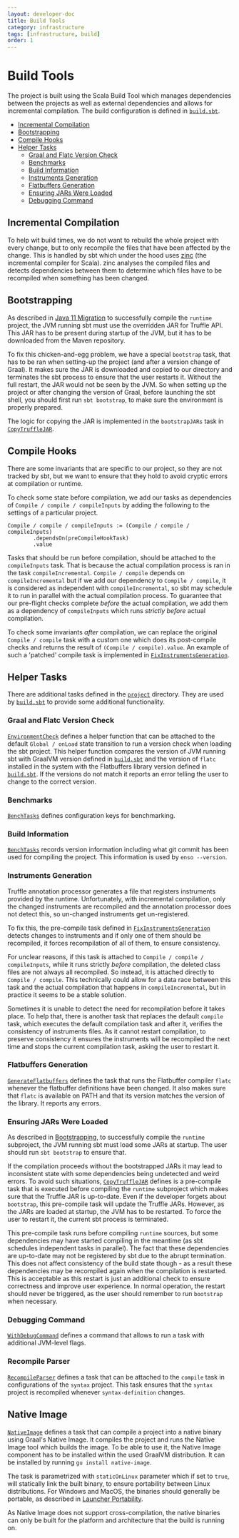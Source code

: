 ```yaml
---
layout: developer-doc
title: Build Tools
category: infrastructure
tags: [infrastructure, build]
order: 1
---
```


# Build Tools
The project is built using the Scala Build Tool which manages dependencies
between the projects as well as external dependencies and allows for incremental
compilation. The build configuration is defined in
[`build.sbt`](../../build.sbt).

<!-- MarkdownTOC levels="2,3" autolink="true" -->

- [Incremental Compilation](#incremental-compilation)
- [Bootstrapping](#bootstrapping)
- [Compile Hooks](#compile-hooks)
- [Helper Tasks](#helper-tasks)
  - [Graal and Flatc Version Check](#graal-and-flatc-version-check)
  - [Benchmarks](#benchmarks)
  - [Build Information](#build-information)
  - [Instruments Generation](#instruments-generation)
  - [Flatbuffers Generation](#flatbuffers-generation)
  - [Ensuring JARs Were Loaded](#ensuring-jars-were-loaded)
  - [Debugging Command](#debugging-command)

<!-- /MarkdownTOC -->

## Incremental Compilation
To help wit build times, we do not want to rebuild the whole project with every
change, but to only recompile the files that have been affected by the change.
This is handled by sbt which under the hood uses
[zinc](https://github.com/sbt/zinc) (the incremental compiler for Scala). zinc
analyses the compiled files and detects dependencies between them to determine
which files have to be recompiled when something has been changed.

## Bootstrapping
As described in [Java 11 Migration](./java-11.md#illegalaccesserror) to
successfully compile the `runtime` project, the JVM running sbt must use the
overridden JAR for Truffle API. This JAR has to be present during startup of the
JVM, but it has to be downloaded from the Maven repository.

To fix this chicken-and-egg problem, we have a special `bootstrap` task, that
has to be ran when setting-up the project (and after a version change of Graal).
It makes sure the JAR is downloaded and copied to our directory and terminates
the sbt process to ensure that the user restarts it. Without the full restart,
the JAR would not be seen by the JVM. So when setting up the project or after
changing the version of Graal, before launching the sbt shell, you should first
run `sbt bootstrap`, to make sure the environment is properly prepared.

The logic for copying the JAR is implemented in the `bootstrapJARs` task in
[`CopyTruffleJAR`](../../project/CopyTruffleJAR.scala).

## Compile Hooks
There are some invariants that are specific to our project, so they are not
tracked by sbt, but we want to ensure that they hold to avoid cryptic errors at
compilation or runtime.

To check some state before compilation, we add our tasks as dependencies of
`Compile / compile / compileInputs` by adding the following to the settings of a
particular project.

```
Compile / compile / compileInputs := (Compile / compile / compileInputs)
        .dependsOn(preCompileHookTask)
        .value
```

Tasks that should be run before compilation, should be attached to the
`compileInputs` task. That is because the actual compilation process is ran in
the task `compileIncremental`. `Compile / compile` depends on
`compileIncremental` but if we add our dependency to `Compile / compile`, it is
considered as independent with `compileIncremental`, so sbt may schedule it to
run in parallel with the actual compilation process. To guarantee that our
pre-flight checks complete *before* the actual compilation, we add them as a
dependency of `compileInputs` which runs *strictly before* actual compilation.

To check some invariants *after* compilation, we can replace the original
`Compile / compile` task with a custom one which does its post-compile checks
and returns the result of `(Compile / compile).value`. An example of such a
'patched' compile task is implemented in
[`FixInstrumentsGeneration`](../../project/FixInstrumentsGeneration.scala).

## Helper Tasks
There are additional tasks defined in the [`project`](../../project) directory.
They are used by [`build.sbt`](../../build.sbt) to provide some additional
functionality.

### Graal and Flatc Version Check
[`EnvironmentCheck`](../../project/EnvironmentCheck.scala) defines a helper
function that can be attached to the default `Global / onLoad` state transition
to run a version check when loading the sbt project. This helper function
compares the version of JVM running sbt with GraalVM version defined in
[`build.sbt`](../../build.sbt) and the version of `flatc` installed in the
system with the Flatbuffers library version defined in
[`build.sbt`](../../build.sbt). If the versions do not match it reports an error
telling the user to change to the correct version.

### Benchmarks
[`BenchTasks`](../../project/BenchTasks.scala) defines configuration keys for
benchmarking.

### Build Information
[`BenchTasks`](../../project/BuildInfo.scala) records version information
including what git commit has been used for compiling the project. This
information is used by `enso --version`.

### Instruments Generation
Truffle annotation processor generates a file that registers instruments
provided by the runtime. Unfortunately, with incremental compilation, only the
changed instruments are recompiled and the annotation processor does not detect
this, so un-changed instruments get un-registered.

To fix this, the pre-compile task defined in
[`FixInstrumentsGeneration`](../../project/FixInstrumentsGeneration.scala)
detects changes to instruments and if only one of them should be recompiled, it
forces recompilation of all of them, to ensure consistency.

For unclear reasons, if this task is attached to
`Compile / compile / compileInputs`, while it runs strictly *before*
compilation, the deleted class files are not always all recompiled. So instead,
it is attached directly to `Compile / compile`. This technically could allow for
a data race between this task and the actual compilation that happens in
`compileIncremental`, but in practice it seems to be a stable solution.

Sometimes it is unable to detect the need for recompilation before it takes
place. To help that, there is another task that replaces the default `compile`
task, which executes the default compilation task and after it, verifies the
consistency of instruments files. As it cannot restart compilation, to preserve
consistency it ensures the instruments will be recompiled the next time and
stops the current compilation task, asking the user to restart it.

### Flatbuffers Generation
[`GenerateFlatbuffers`](../../project/GenerateFlatbuffers.scala) defines the
task that runs the Flatbuffer compiler `flatc` whenever the flatbuffer
definitions have been changed. It also makes sure that `flatc` is available on
PATH and that its version matches the version of the library. It reports any
errors.

### Ensuring JARs Were Loaded
As described in [Bootstrapping](#bootstrapping), to successfully compile the
`runtime` subproject, the JVM running sbt must load some JARs at startup. The
user should run `sbt bootstrap` to ensure that.

If the compilation proceeds without the bootstrapped JARs it may lead to
inconsistent state with some dependencies being undetected and weird errors. To
avoid such situations, [`CopyTruffleJAR`](../../project/CopyTruffleJAR.scala)
defines is a pre-compile task that is executed before compiling the `runtime` 
subproject which makes sure that the Truffle JAR is up-to-date. Even if the
developer forgets about `bootstrap`, this pre-compile task will update the
Truffle JARs. However, as the JARs are loaded at startup, the JVM has to be
restarted. To force the user to restart it, the current sbt process is
terminated.

This pre-compile task runs before compiling `runtime` sources, but some
dependencies may have started compiling in the meantime (as sbt schedules
independent tasks in parallel). The fact that these dependencies are up-to-date
may not be registered by sbt due to the abrupt termination. This does not affect
consistency of the build state though - as a result these dependencies may be
recompiled again when the compilation is restarted. This is acceptable as this
restart is just an additional check to ensure correctness and improve user
experience. In normal operation, the restart should never be triggered, as the
user should remember to run `bootstrap` when necessary.

### Debugging Command
[`WithDebugCommand`](../../project/WithDebugCommand.scala) defines a command
that allows to run a task with additional JVM-level flags.

### Recompile Parser
[`RecompileParser`](../../project/RecompileParser.scala) defines a task that can
be attached to the `compile` task in configurations of the `syntax` project.
This task ensures that the `syntax` project is recompiled whenever
`syntax-definition` changes.

## Native Image
[`NativeImage`](../../project/NativeImage.scala) defines a task that can compile
a project into a native binary using Graal's Native Image. It compiles the
project and runs the Native Image tool which builds the image. To be able to use
it, the Native Image component has to be installed within the used GraalVM
distribution. It can be installed by running `gu install native-image`.

The task is parametrized with `staticOnLinux` parameter which if set to `true`,
will statically link the built binary, to ensure portability between Linux
distributions. For Windows and MacOS, the binaries should generally be portable,
as described in [Launcher Portability](../distribution/launcher.md#portability).

As Native Image does not support cross-compilation, the native binaries can only
be built for the platform and architecture that the build is running on.
